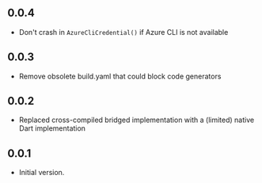 ## 0.0.4

- Don't crash in `AzureCliCredential()` if Azure CLI is not available

## 0.0.3

- Remove obsolete build.yaml that could block code generators

## 0.0.2

- Replaced cross-compiled bridged implementation with a (limited) native Dart implementation

## 0.0.1

- Initial version.
